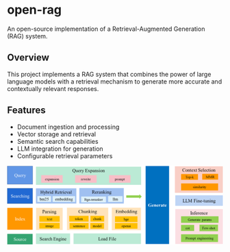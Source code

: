 # open-rag
An open-source implementation of a Retrieval-Augmented Generation (RAG) system.

## Overview
This project implements a RAG system that combines the power of large language models with a retrieval mechanism to generate more accurate and contextually relevant responses.

## Features
- Document ingestion and processing
- Vector storage and retrieval
- Semantic search capabilities
- LLM integration for generation
- Configurable retrieval parameters

![alt text](image.png)